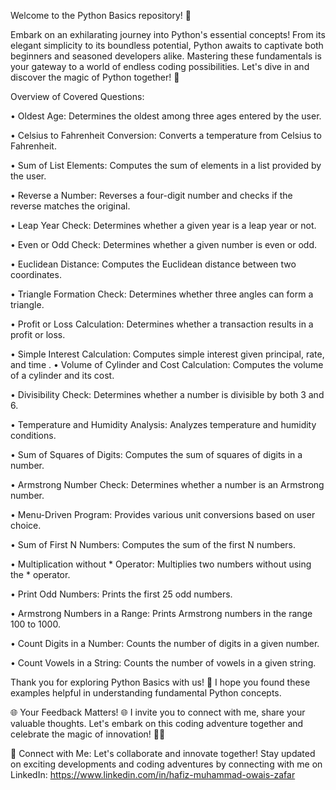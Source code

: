 Welcome to the Python Basics repository! 🐍

Embark on an exhilarating journey into Python's essential concepts! From its elegant simplicity to its boundless potential, Python awaits to captivate both beginners and seasoned developers alike. Mastering these fundamentals is your gateway to a world of endless coding possibilities.
Let's dive in and discover the magic of Python together! 🚀

Overview of Covered Questions:

• Oldest Age: Determines the oldest among three ages entered by the user.

• Celsius to Fahrenheit Conversion: Converts a temperature from Celsius to Fahrenheit.

• Sum of List Elements: Computes the sum of elements in a list provided by the user.

• Reverse a Number: Reverses a four-digit number and checks if the reverse matches the original.

• Leap Year Check: Determines whether a given year is a leap year or not.

• Even or Odd Check: Determines whether a given number is even or odd.

• Euclidean Distance: Computes the Euclidean distance between two coordinates.

• Triangle Formation Check: Determines whether three angles can form a triangle.

• Profit or Loss Calculation: Determines whether a transaction results in a profit or loss.

• Simple Interest Calculation: Computes simple interest given principal, rate, and time
.
• Volume of Cylinder and Cost Calculation: Computes the volume of a cylinder and its cost.

• Divisibility Check: Determines whether a number is divisible by both 3 and 6.

• Temperature and Humidity Analysis: Analyzes temperature and humidity conditions.

• Sum of Squares of Digits: Computes the sum of squares of digits in a number.

• Armstrong Number Check: Determines whether a number is an Armstrong number.

• Menu-Driven Program: Provides various unit conversions based on user choice.

• Sum of First N Numbers: Computes the sum of the first N numbers.

• Multiplication without * Operator: Multiplies two numbers without using the * operator.

• Print Odd Numbers: Prints the first 25 odd numbers.

• Armstrong Numbers in a Range: Prints Armstrong numbers in the range 100 to 1000.

• Count Digits in a Number: Counts the number of digits in a given number.

• Count Vowels in a String: Counts the number of vowels in a given string. 

Thank you for exploring Python Basics with us! 🌟 I hope you found these examples helpful in understanding fundamental Python concepts.

🌐 Your Feedback Matters! 🌐 I invite you to connect with me, share your valuable thoughts. Let's embark on this coding adventure together and celebrate the magic of innovation! 🚀🎉

🌟 Connect with Me: Let's collaborate and innovate together! Stay updated on exciting developments and coding adventures by connecting with me on LinkedIn: https://www.linkedin.com/in/hafiz-muhammad-owais-zafar

